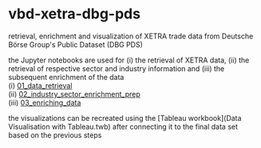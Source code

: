 # vbd-xetra-dbg-pds
retrieval, enrichment and visualization of XETRA trade data from Deutsche Börse Group's Public Dataset (DBG PDS)

the Jupyter notebooks are used for (i) the retrieval of XETRA data, (ii) the retrieval of respective sector and industry information and (iii) the subsequent enrichment of the data  
(i)   [01_data_retrieval](code/01_data_retrieval.ipynb)  
(ii)  [02_industry_sector_enrichment_prep](code/02_industry_sector_enrichment_prep.ipynb)  
(iii) [03_enriching_data](code/03_enriching_data.ipynb)  

the visualizations can be recreated using the [Tableau workbook](Data Visualisation with Tableau.twb) after connecting it to the final data set based on the previous steps
